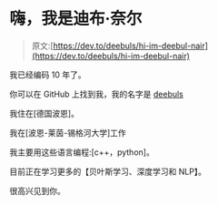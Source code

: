 # 嗨，我是迪布·奈尔

> 原文:[https://dev.to/deebuls/hi-im-deebul-nair](https://dev.to/deebuls/hi-im-deebul-nair)

我已经编码 10 年了。

你可以在 GitHub 上找到我，我的名字是 [deebuls](https://github.com/deebuls)

我住在[德国波恩]。

我在[波恩-莱茵-锡格河大学]工作

我主要用这些语言编程:[c++，python]。

目前正在学习更多的【贝叶斯学习、深度学习和 NLP】。

很高兴见到你。